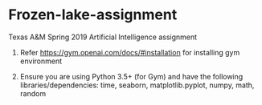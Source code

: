 # Frozen-lake-assignment
Texas A&amp;M Spring 2019 Artificial Intelligence assignment

1. Refer https://gym.openai.com/docs/#installation for installing gym environment

2. Ensure you are using Python 3.5+ (for Gym) and have the following libraries/dependencies:
time, seaborn, matplotlib.pyplot, numpy, math, random
